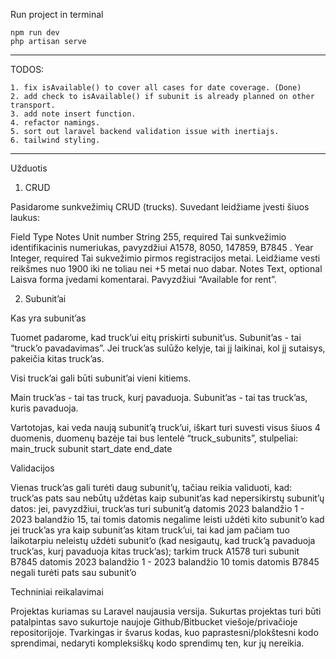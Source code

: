Run project in terminal

    npm run dev 
    php artisan serve
-----------------------------------------------------------------------------------------------------------------------------------------------------------------------------------------------------------------------------------------------------------------------------------
TODOS:

    1. fix isAvailable() to cover all cases for date coverage. (Done)
    2. add check to isAvailable() if subunit is already planned on other transport.
    3. add note insert function.
    4. refactor namings.
    5. sort out laravel backend validation issue with inertiajs.
    6. tailwind styling.

-----------------------------------------------------------------------------------------------------------------------------------------------------------------------------------------------------------------------------------------------------------------------------------

Užduotis
1. CRUD

Pasidarome sunkvežimių CRUD (trucks). Suvedant leidžiame įvesti šiuos laukus:

Field
Type
Notes
Unit number
String 255, required
Tai sunkvežimio identifikacinis numeriukas, pavyzdžiui A1578, 8050, 147859, B7845 .
Year
Integer, required
Tai sukvežimio pirmos registracijos metai. Leidžiame vesti reikšmes nuo 1900 iki ne toliau nei +5 metai nuo dabar.
Notes
Text, optional
Laisva forma įvedami komentarai. Pavyzdžiui “Available for rent”.



2. Subunit’ai

Kas yra subunit’as

Tuomet padarome, kad truck’ui eitų priskirti subunit’us. Subunit’as - tai “truck’o pavadavimas”. Jei truck’as sulūžo kelyje, tai jį laikinai, kol jį sutaisys, pakeičia kitas truck’as.

Visi truck’ai gali būti subunit’ai vieni kitiems.

Main truck’as - tai tas truck, kurį pavaduoja.
Subunit’as - tai tas truck’as, kuris pavaduoja.

Vartotojas, kai veda naują subunit’ą truck’ui, iškart turi suvesti visus šiuos 4 duomenis, duomenų bazėje tai bus lentelė “truck_subunits”, stulpeliai:
main_truck
subunit
start_date
end_date


Validacijos

Vienas truck’as gali turėti daug subunit’ų, tačiau reikia validuoti, kad:
truck’as pats sau nebūtų uždėtas kaip subunit’as
kad nepersikirstų subunit’ų datos:
jei, pavyzdžiui, truck’as turi subunit’ą datomis 2023 balandžio 1 - 2023 balandžio 15, tai tomis datomis negalime leisti uždėti kito subunit’o
kad jei truck’as yra kaip subunit’as kitam truck’ui, tai kad jam pačiam tuo laikotarpiu neleistų uždėti subunit’o (kad nesigautų, kad truck’ą pavaduoja truck’as, kurį pavaduoja kitas truck’as);
tarkim truck A1578 turi subunit B7845 datomis 2023 balandžio 1 - 2023 balandžio 10
tomis datomis B7845 negali turėti pats sau subunit’o

Techniniai reikalavimai

Projektas kuriamas su Laravel naujausia versija.
Sukurtas projektas turi būti patalpintas savo sukurtoje naujoje Github/Bitbucket viešoje/privačioje repositorijoje.
Tvarkingas ir švarus kodas, kuo paprastesni/plokštesni kodo sprendimai, nedaryti kompleksiškų kodo sprendimų ten, kur jų nereikia.

